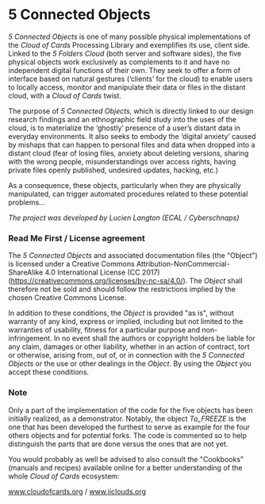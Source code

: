 # 5 Connected Objects

_5 Connected Objects_ is one of many possible physical implementations of the _Cloud of Cards_ Processing Library and exemplifies its use, client side. Linked to the _5 Folders Cloud_ (both server and software sides), the five physical objects work exclusively as complements to it and have no independent digital functions of their own. They seek to offer a form of interface based on natural gestures (‘clients’ for the cloud) to enable users to locally access, monitor and manipulate their data or files in the distant cloud, with a _Cloud of Cards_ twist. 

The purpose of _5 Connected Objects_, which is directly linked to our design research findings and an ethnographic field study into the uses of the cloud, is to materialize the ‘ghostly’ presence of a user’s distant data in everyday environments. It also seeks to embody the ‘digital anxiety’ caused by mishaps that can happen to personal files and data when dropped into a distant cloud (fear of losing files, anxiety about deleting versions, sharing with the wrong people, misunderstandings over access rights, having private files openly published, undesired updates, hacking, etc.) 

As a consequence, these objects, particularly when they are physically manipulated, can trigger automated procedures related to these potential problems…

_The project was developed by Lucien Langton (ECAL / Cyberschnaps)_

### Read Me First / License agreement

The _5 Connected Objects_ and associated documentation files (the "Object") is licensed under a Creative Commons Attribution-NonCommercial-ShareAlike 4.0 International License (CC 2017) (https://creativecommons.org/licenses/by-nc-sa/4.0/). The _Object_ shall therefore not be sold and should follow the restrictions implied by the chosen Creative Commons License.

In addition to these conditions, the _Object_ is provided "as is", without warranty of any kind, express or implied, including but not limited to the warranties of usability, fitness for a particular purpose and non-infringement. In no event shall the authors or copyright holders be liable for any claim, damages or other liability, whether in an action of contract, tort or otherwise, arising from, out of, or in connection with the _5 Connected Objects_ or the use or other dealings in the _Object_. By using the _Object_ you accept these conditions.

### Note
Only a part of the implementation of the code for the five objects has been initially realized, as a demonstrator. Notably, the object _To_FREEZE_ is the one that has been developed the furthest to serve as example for the four others objects and for potential forks. The code is commented so to help distinguish the parts that are done versus the ones that are not yet.

You would probably as well be advised to also consult the "Cookbooks" (manuals and recipes) available online for a better understanding of the whole _Cloud of Cards_ ecosystem:

www.cloudofcards.org /  www.iiclouds.org
